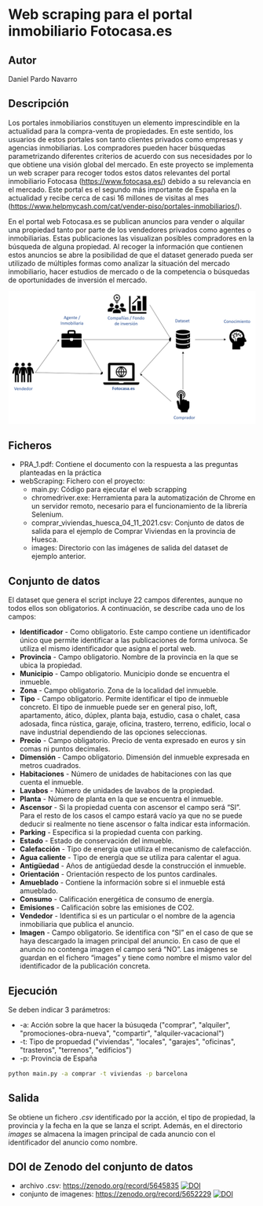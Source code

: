 # Web scraping para el portal inmobiliario Fotocasa.es

## Autor
Daniel Pardo Navarro

## Descripción  
Los portales inmobiliarios constituyen un elemento imprescindible en la actualidad para la compra-venta de propiedades. En este sentido, los usuarios de estos portales son tanto clientes privados como empresas y agencias inmobiliarias. Los compradores pueden hacer búsquedas parametrizando diferentes criterios de acuerdo con sus necesidades por lo que obtiene una visión global del mercado. En este proyecto se implementa un web scraper para recoger todos estos datos relevantes del portal inmobiliario Fotocasa (https://www.fotocasa.es/) debido a su relevancia en el mercado. Este portal es el segundo más importante de España en la actualidad y recibe cerca de casi 16 millones de visitas al mes (https://www.helpmycash.com/cat/vender-piso/portales-inmobiliarios/).

En el portal web Fotocasa.es se publican anuncios para vender o alquilar una propiedad tanto por parte de los vendedores privados como agentes o inmobiliarias. Estas publicaciones las visualizan posibles compradores en la búsqueda de alguna propiedad. Al recoger la información que contienen estos anuncios se abre la posibilidad de que el dataset generado pueda ser utilizado de múltiples formas como analizar la situación del mercado inmobiliario, hacer estudios de mercado o de la competencia o búsquedas de oportunidades de inversión el mercado.

![Image](https://github.com/Daniel-Pardo/webScraping/blob/main/diagrama.png)

## Ficheros
- PRA_1.pdf: Contiene el documento con la respuesta a las preguntas planteadas en la práctica
- webScraping: Fichero con el proyecto:
  -   main.py: Código para ejecutar el web scrapping
  -   chromedriver.exe: Herramienta para la automatización de Chrome en un servidor remoto, necesario para el funcionamiento de la librería Selenium. 
  -   comprar_viviendas_huesca_04_11_2021.csv: Conjunto de datos de salida para el ejemplo de Comprar Viviendas en la provincia de Huesca.
  -   images: Directorio con las imágenes de salida del dataset de ejemplo anterior. 

## Conjunto de datos

El dataset que genera el script incluye 22 campos diferentes, aunque no todos ellos son obligatorios. A continuación, se describe cada uno de los campos:

-	**Identificador** - Como obligatorio. Este campo contiene un identificador único que permite identificar a las publicaciones de forma unívoca. Se utiliza el mismo identificador que asigna el portal web. 
-	**Provincia** - Campo obligatorio. Nombre de la provincia en la que se ubica la propiedad. 
-	**Municipio** - Campo obligatorio. Municipio donde se encuentra el inmueble. 
-	**Zona** - Campo obligatorio. Zona de la localidad del inmueble. 
-	**Tipo** - Campo obligatorio. Permite identificar el tipo de inmueble concreto. El tipo de inmueble puede ser en general piso, loft, apartamento, ático, dúplex, planta baja, estudio, casa o chalet, casa adosada, finca rústica, garaje, oficina, trastero, terreno, edificio, local o nave industrial dependiendo de las opciones seleccionas. 
-	**Precio** - Campo obligatorio. Precio de venta expresado en euros y sin comas ni puntos decimales.
-	**Dimensión** - Campo obligatorio. Dimensión del inmueble expresada en metros cuadrados.
-	**Habitaciones** - Número de unidades de habitaciones con las que cuenta el inmueble.
-	**Lavabos** - Número de unidades de lavabos de la propiedad.
-	**Planta** - Número de planta en la que se encuentra el inmueble.
-	**Ascensor** - Si la propiedad cuenta con ascensor el campo será “SI”. Para el resto de los casos el campo estará vacío ya que no se puede deducir si realmente no tiene ascensor o falta indicar esta información. 
-	**Parking** - Especifica si la propiedad cuenta con parking.
-	**Estado** - Estado de conservación del inmueble.
-	**Calefacción** - Tipo de energía que utiliza el mecanismo de calefacción.
-	**Agua caliente** - Tipo de energía que se utiliza para calentar el agua. 
-	**Antigüedad** - Años de antigüedad desde la construcción el inmueble.
-	**Orientación** - Orientación respecto de los puntos cardinales.
-	**Amueblado** - Contiene la información sobre si el inmueble está amueblado.
-	**Consumo** - Calificación energética de consumo de energía.
-	**Emisiones** - Calificación sobre las emisiones de CO2. 
-	**Vendedor** - Identifica si es un particular o el nombre de la agencia inmobiliaria que publica el anuncio. 
-	**Imagen** - Campo obligatorio. Se identifica con “SI” en el caso de que se haya descargado la imagen principal del anuncio. En caso de que el anuncio no contenga imagen el campo será “NO”. Las imágenes se guardan en el fichero “images” y tiene como nombre el mismo valor del identificador de la publicación concreta.  

## Ejecución
Se deben indicar 3 parámetros:
- -a: Acción sobre la que hacer la búsuqeda ("comprar", "alquiler", "promociones-obra-nueva", "compartir", "alquiler-vacacional")
- -t: Tipo de propuedad ("viviendas", "locales", "garajes", "oficinas", "trasteros", "terrenos", "edificios")
- -p: Provincia de España
```sh
python main.py -a comprar -t viviendas -p barcelona
```

## Salida
Se obtiene un fichero *.csv* identificado por la acción, el tipo de propiedad, la provincia y la fecha en la que se lanza el script. Además, en el directorio *images* se almacena la imagen principal de cada anuncio con el identificador del anuncio como nombre. 

## DOI de Zenodo del conjunto de datos
- archivo .csv: https://zenodo.org/record/5645835 [![DOI](https://zenodo.org/badge/DOI/10.5281/zenodo.5645835.svg)](https://doi.org/10.5281/zenodo.5645835)
- conjunto de imagenes: https://zenodo.org/record/5652229 [![DOI](https://zenodo.org/badge/DOI/10.5281/zenodo.5652229.svg)](https://doi.org/10.5281/zenodo.5652229)

